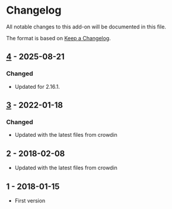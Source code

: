 # Changelog
All notable changes to this add-on will be documented in this file.

The format is based on [Keep a Changelog](https://keepachangelog.com/en/1.0.0/).

## [4] - 2025-08-21
### Changed
- Updated for 2.16.1.

## [3] - 2022-01-18

### Changed
- Updated with the latest files from crowdin

## 2 - 2018-02-08

- Updated with the latest files from crowdin

## 1 - 2018-01-15

- First version

[4]: https://github.com/zaproxy/zap-core-help/releases/help_id_ID-v4
[3]: https://github.com/zaproxy/zap-core-help/releases/help_id_ID-v3
